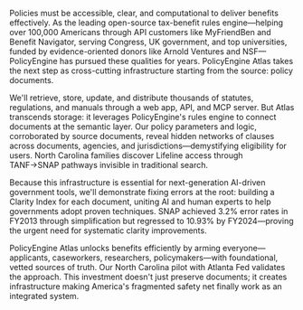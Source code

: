 Policies must be accessible, clear, and computational to deliver benefits effectively. As the leading open-source tax-benefit rules engine—helping over 100,000 Americans through API customers like MyFriendBen and Benefit Navigator, serving Congress, UK government, and top universities, funded by evidence-oriented donors like Arnold Ventures and NSF—PolicyEngine has pursued these qualities for years. PolicyEngine Atlas takes the next step as cross-cutting infrastructure starting from the source: policy documents.

We'll retrieve, store, update, and distribute thousands of statutes, regulations, and manuals through a web app, API, and MCP server. But Atlas transcends storage: it leverages PolicyEngine's rules engine to connect documents at the semantic layer. Our policy parameters and logic, corroborated by source documents, reveal hidden networks of clauses across documents, agencies, and jurisdictions—demystifying eligibility for users. North Carolina families discover Lifeline access through TANF→SNAP pathways invisible in traditional search.

Because this infrastructure is essential for next-generation AI-driven government tools, we'll demonstrate fixing errors at the root: building a Clarity Index for each document, uniting AI and human experts to help governments adopt proven techniques. SNAP achieved 3.2% error rates in FY2013 through simplification but regressed to 10.93% by FY2024—proving the urgent need for systematic clarity improvements.

PolicyEngine Atlas unlocks benefits efficiently by arming everyone—applicants, caseworkers, researchers, policymakers—with foundational, vetted sources of truth. Our North Carolina pilot with Atlanta Fed validates the approach. This investment doesn't just preserve documents; it creates infrastructure making America's fragmented safety net finally work as an integrated system.
